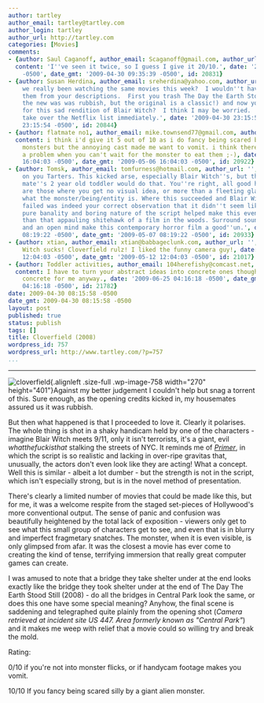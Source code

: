 ```yaml
---
author: tartley
author_email: tartley@tartley.com
author_login: tartley
author_url: http://tartley.com
categories: [Movies]
comments:
- {author: Saul Caganoff, author_email: Scaganoff@gmail.com, author_url: 'http://www.soabloke.com',
  content: 'I''ve seen it twice, so I guess I give it 20/10.', date: '2009-04-30 09:35:39
    -0500', date_gmt: '2009-04-30 09:35:39 -0500', id: 20831}
- {author: Susan Herdina, author_email: sreherdina@yahoo.com, author_url: '', content: 'Have
    we really been watching the same movies this week?  I wouldn''t have recognized
    them from your descriptions.  First you trash The Day the Earth Stood Still (granted
    the new was was rubbish, but the original is a classic!) and now you profess love
    for this sad rendition of Blair Witch?  I think I may be worried.  And I will
    take over the Netflix list immediately.', date: '2009-04-30 23:15:54 -0500', date_gmt: '2009-04-30
    23:15:54 -0500', id: 20844}
- {author: flatmate no1, author_email: mike.townsend77@gmail.com, author_url: '',
  content: i think i'd give it 5 out of 10 as i do fancy being scared by giant alien
    monsters but the annoying cast made me want to vomit. i think there's a bit of
    a problem when you can't wait for the monster to eat them ;-), date: '2009-05-06
    16:04:03 -0500', date_gmt: '2009-05-06 16:04:03 -0500', id: 20922}
- {author: Tomsk, author_email: tomfurness@hotmail.com, author_url: '', content: 'Good
    on you Tarters. This kicked arse, especially Blair Witch''s, but then again my
    mate''s 2 year old toddler would do that. You''re right, all good horror films
    are those where you get no visual idea, or more than a fleeting glance, as to
    what the monster/being/entity is. Where this succeeded and Blair Witch dismally
    failed was indeed your correct observation that it didn''t seem like acting. The
    pure banality and boring nature of the script helped make this even more "real"
    than that appauling shitehawk of a film in the woods. Surround sound, big(wide)screen
    and an open mind make this contemporary horror film a good''un.', date: '2009-05-07
    08:19:22 -0500', date_gmt: '2009-05-07 08:19:22 -0500', id: 20933}
- {author: xtian, author_email: xtian@babbageclunk.com, author_url: '', content: Blair
    Witch sucks! Cloverfield rulz! I liked the funny camera guy!, date: '2009-05-12
    12:04:03 -0500', date_gmt: '2009-05-12 12:04:03 -0500', id: 21017}
- {author: Toddler activities, author_email: 104herefishy@comcast.net, author_url: 'http://www.dinikusuma.com',
  content: I have to turn your abstract ideas into concrete ones though. Well more
    concrete for me anyway., date: '2009-06-25 04:16:18 -0500', date_gmt: '2009-06-25
    04:16:18 -0500', id: 21782}
date: 2009-04-30 08:15:58 -0500
date_gmt: 2009-04-30 08:15:58 -0500
layout: post
published: true
status: publish
tags: []
title: Cloverfield (2008)
wordpress_id: 757
wordpress_url: http://www.tartley.com/?p=757
...
```

---

![cloverfield](http://www.tartley.com/wp-content/uploads/2009/04/cloverfield.jpg "cloverfield"){.alignleft
.size-full .wp-image-758 width="270" height="401"}Against my better
judgement I couldn't help but snag a torrent of this. Sure enough, as
the opening credits kicked in, my housemates assured us it was rubbish.

But then what happened is that I proceeded to love it. Clearly it
polarises. The whole thing is shot in a shaky handicam held by one of
the characters - imagine Blair Witch meets 9/11, only it isn't
terrorists, it's a giant, evil *whatthefuckisthat* stalking the streets
of NYC. It reminds me of
[*Primer*](http://www.imdb.com/title/tt0390384/), in which the script is
so realistic and lacking in over-ripe gravitas that, unusually, the
actors don't even look like they are acting! What a concept. Well this
is similar - albeit a lot dumber - but the strength is not in the
script, which isn't especially strong, but is in the novel method of
presentation.

There's clearly a limited number of movies that could be made like this,
but for me, it was a welcome respite from the staged set-pieces of
Hollywood's more conventional output. The sense of panic and confusion
was beautifully heightened by the total lack of exposition - viewers
only get to see what this small group of characters get to see, and even
that is in blurry and imperfect fragmetary snatches. The monster, when
it is even visible, is only glimpsed from afar. It was the closest a
movie has ever come to creating the kind of tense, terrifying immersion
that really great computer games can create.

I was amused to note that a bridge they take shelter under at the end
looks exactly like the bridge they took shelter under at the end of The
Day The Earth Stood Still (2008) - do all the bridges in Central Park
look the same, or does this one have some special meaning? Anyhow, the
final scene is saddening and telegraphed quite plainly from the opening
shot (*Camera retrieved at incident site US 447. Area formerly known as
"Central Park"*) and it makes me weep with relief that a movie could so
willing try and break the mold.

Rating:

0/10 if you're not into monster flicks, or if handycam footage makes you
vomit.

10/10 If you fancy being scared silly by a giant alien monster.
